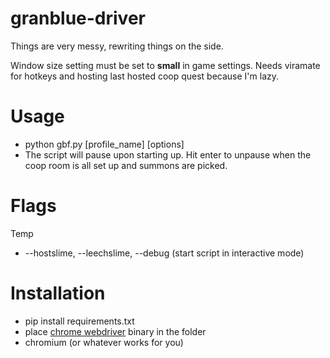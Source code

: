 # granblue-driver
Things are very messy, rewriting things on the side.

Window size setting must be set to **small** in game settings. Needs viramate for hotkeys and hosting last hosted coop quest because I'm lazy.

# Usage
* python gbf.py [profile_name] [options]
* The script will pause upon starting up. Hit enter to unpause when the coop room is all set up and summons are picked.

# Flags
Temp
* --hostslime, --leechslime, --debug (start script in interactive mode)

# Installation
* pip install requirements.txt
* place [chrome webdriver](https://sites.google.com/a/chromium.org/chromedriver/downloads) binary in the folder
* chromium (or whatever works for you)
